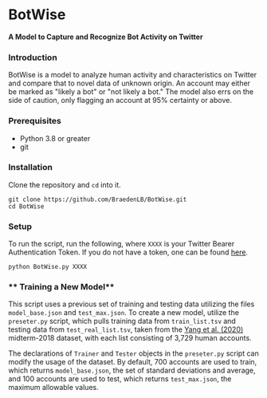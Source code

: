 # BotWise
**A Model to Capture and Recognize Bot Activity on Twitter**

### **Introduction**
BotWise is a model to analyze human activity and characteristics on Twitter and compare that to novel data of unknown origin. An account may either be marked as "likely a bot" or "not likely a bot." The model also errs on the side of caution, only flagging an account at 95% certainty or above. 

### **Prerequisites**
- Python 3.8 or greater
- git

### **Installation**
Clone the repository and `cd` into it.

```
git clone https://github.com/BraedenLB/BotWise.git
cd BotWise
```

### **Setup**
To run the script, run the following, where `XXXX` is your Twitter Bearer Authentication Token. If you do not have a token, one can be found [here](https://developer.twitter.com/). 
```
python BotWise.py XXXX
```


### ** Training a New Model**

This script uses a previous set of training and testing data utilizing the files `model_base.json` and `test_max.json`. To create a new model, utilize the `preseter.py` script, which pulls training data from `train_list.tsv` and testing data from `test_real_list.tsv`, taken from the [Yang et al. (2020)](https://arxiv.org/abs/1911.09179) midterm-2018 dataset, with each list consisting of 3,729 human accounts. 

The declarations of `Trainer` and `Tester` objects in the `preseter.py` script can modify the usage of the dataset. By default, 700 accounts are used to train, which returns `model_base.json`, the set of standard deviations and average, and 100 accounts are used to test, which returns `test_max.json`, the maximum allowable values.
